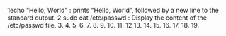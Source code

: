 1echo  “Hello, World" :  prints “Hello, World”, followed by a new line to the standard output.
2.sudo cat /etc/passwd : Display the content of the /etc/passwd file.
3.
4.
5.
6.
7.
8.
9.
10.
11.
12
13.
14.
15.
16.
17.
18.
19.
